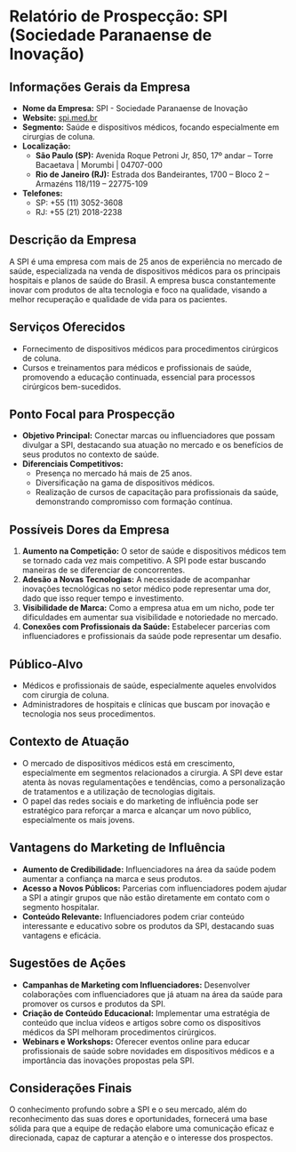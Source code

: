 # Relatório de Prospecção: SPI (Sociedade Paranaense de Inovação)

## Informações Gerais da Empresa
- **Nome da Empresa:** SPI - Sociedade Paranaense de Inovação
- **Website:** [spi.med.br](http://www.spi.med.br)
- **Segmento:** Saúde e dispositivos médicos, focando especialmente em cirurgias de coluna.
- **Localização:**
  - **São Paulo (SP):** Avenida Roque Petroni Jr, 850, 17º andar – Torre Bacaetava | Morumbi | 04707-000
  - **Rio de Janeiro (RJ):** Estrada dos Bandeirantes, 1700 – Bloco 2 – Armazéns 118/119 – 22775-109
- **Telefones:**
  - SP: +55 (11) 3052-3608
  - RJ: +55 (21) 2018-2238

## Descrição da Empresa
A SPI é uma empresa com mais de 25 anos de experiência no mercado de saúde, especializada na venda de dispositivos médicos para os principais hospitais e planos de saúde do Brasil. A empresa busca constantemente inovar com produtos de alta tecnologia e foco na qualidade, visando a melhor recuperação e qualidade de vida para os pacientes.

## Serviços Oferecidos
- Fornecimento de dispositivos médicos para procedimentos cirúrgicos de coluna.
- Cursos e treinamentos para médicos e profissionais de saúde, promovendo a educação continuada, essencial para processos cirúrgicos bem-sucedidos.

## Ponto Focal para Prospecção
- **Objetivo Principal:** Conectar marcas ou influenciadores que possam divulgar a SPI, destacando sua atuação no mercado e os benefícios de seus produtos no contexto de saúde.
- **Diferenciais Competitivos:**
  - Presença no mercado há mais de 25 anos.
  - Diversificação na gama de dispositivos médicos.
  - Realização de cursos de capacitação para profissionais da saúde, demonstrando compromisso com formação contínua.

## Possíveis Dores da Empresa
1. **Aumento na Competição:** O setor de saúde e dispositivos médicos tem se tornado cada vez mais competitivo. A SPI pode estar buscando maneiras de se diferenciar de concorrentes.
2. **Adesão a Novas Tecnologias:** A necessidade de acompanhar inovações tecnológicas no setor médico pode representar uma dor, dado que isso requer tempo e investimento.
3. **Visibilidade de Marca:** Como a empresa atua em um nicho, pode ter dificuldades em aumentar sua visibilidade e notoriedade no mercado.
4. **Conexões com Profissionais da Saúde:** Estabelecer parcerias com influenciadores e profissionais da saúde pode representar um desafio.

## Público-Alvo
- Médicos e profissionais de saúde, especialmente aqueles envolvidos com cirurgia de coluna.
- Administradores de hospitais e clínicas que buscam por inovação e tecnologia nos seus procedimentos.

## Contexto de Atuação
- O mercado de dispositivos médicos está em crescimento, especialmente em segmentos relacionados a cirurgia. A SPI deve estar atenta às novas regulamentações e tendências, como a personalização de tratamentos e a utilização de tecnologias digitais.
- O papel das redes sociais e do marketing de influência pode ser estratégico para reforçar a marca e alcançar um novo público, especialmente os mais jovens.

## Vantagens do Marketing de Influência
- **Aumento de Credibilidade:** Influenciadores na área da saúde podem aumentar a confiança na marca e seus produtos.
- **Acesso a Novos Públicos:** Parcerias com influenciadores podem ajudar a SPI a atingir grupos que não estão diretamente em contato com o segmento hospitalar.
- **Conteúdo Relevante:** Influenciadores podem criar conteúdo interessante e educativo sobre os produtos da SPI, destacando suas vantagens e eficácia.

## Sugestões de Ações
- **Campanhas de Marketing com Influenciadores:** Desenvolver colaborações com influenciadores que já atuam na área da saúde para promover os cursos e produtos da SPI.
- **Criação de Conteúdo Educacional:** Implementar uma estratégia de conteúdo que inclua vídeos e artigos sobre como os dispositivos médicos da SPI melhoram procedimentos cirúrgicos.
- **Webinars e Workshops:** Oferecer eventos online para educar profissionais de saúde sobre novidades em dispositivos médicos e a importância das inovações propostas pela SPI.

## Considerações Finais
O conhecimento profundo sobre a SPI e o seu mercado, além do reconhecimento das suas dores e oportunidades, fornecerá uma base sólida para que a equipe de redação elabore uma comunicação eficaz e direcionada, capaz de capturar a atenção e o interesse dos prospectos.